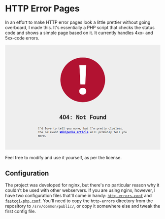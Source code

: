 # HTTP Error Pages

In an effort to make HTTP error pages look a little prettier without going overboard, I made this. It's essentially a PHP script that checks the status code and shows a simple page based on it. It currently handles 4xx- and 5xx-code errors.

![Screenshot](https://raw.githubusercontent.com/blieque/http-errors/master/screenshot.png)

Feel free to modify and use it yourself, as per the license.

## Configuration

The project was developed for nginx, but there's no particular reason why it couldn't be used with other webservers. If you are using nginx, however, I have two configuration files that'll come in handy: [`http-errors.conf`](https://github.com/blieque/nginx-config/blob/master/nginx/snippets/http-errors.conf) and [`fastcgi-php.conf`](https://github.com/blieque/nginx-config/blob/master/nginx/snippets/fastcgi-php.conf). You'll need to copy the `http-errors` directory from the repository to `/srv/common/public/`, or copy it somewhere else and tweak the first config file.
